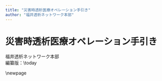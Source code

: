 ```yaml
---
title: "災害時透析医療オペレーション手引き"
author: "福井透析ネットワーク本部"
---
```


# 災害時透析医療オペレーション手引き

福井透析ネットワーク本部  
編纂版：\today

\newpage